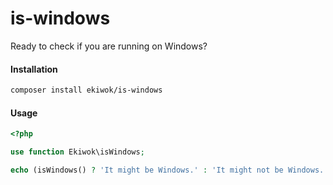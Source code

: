 # is-windows

Ready to check if you are running on Windows?

#### Installation

```bash
composer install ekiwok/is-windows
```

#### Usage

```php
<?php

use function Ekiwok\isWindows;

echo (isWindows() ? 'It might be Windows.' : 'It might not be Windows.') . PHP_EOL;
```

